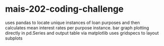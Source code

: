 # mais-202-coding-challenge

uses pandas to locate unique instances of loan purposes and then calculates mean interest rates per purpose instance. 
bar graph plotting directly in pd.Series and output table via matplotlib
uses gridspecs to layout subplots
